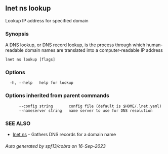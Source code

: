 ## lnet ns lookup

Lookup IP address for specified domain

### Synopsis

A DNS lookup, or DNS record lookup, is the process 
through which human-readable domain names are 
translated into a computer-readable IP address

```
lnet ns lookup [flags]
```

### Options

```
  -h, --help   help for lookup
```

### Options inherited from parent commands

```
      --config string       config file (default is $HOME/.lnet.yaml)
      --nameserver string   name server to use for DNS resolution
```

### SEE ALSO

* [lnet ns](lnet_ns.md)	 - Gathers DNS records for a domain name

###### Auto generated by spf13/cobra on 16-Sep-2023
